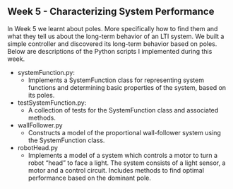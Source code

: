 ## Week 5 - Characterizing System Performance

In Week 5 we learnt about poles. More specifically how to find them and what they tell us about the long-term behavior of an LTI system. We built a simple controller and discovered its long-term behavior based on poles. Below are descriptions of the Python scripts I implemented during this week. 

*  systemFunction.py:
	*  Implements a SystemFunction class for representing system functions and determining basic properties of the system, based on its poles.
*  testSystemFunction.py:
	*  A collection of tests for the SystemFunction class and associated methods.
*  wallFollower.py
	*  Constructs a model of the proportional wall-follower system using the
SystemFunction class.
* robotHead.py
	* Implements a model of a system which controls a motor to turn a robot “head” to face a light. The system consists of a light sensor, a motor and a control circuit. Includes methods to find optimal performance based on the dominant pole. 